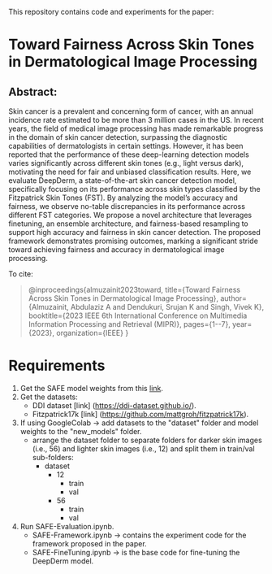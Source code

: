 This repository contains code and experiments for the paper:

# Toward Fairness Across Skin Tones in Dermatological Image Processing

## Abstract:
Skin cancer is a prevalent and concerning form of cancer, with an annual incidence rate estimated to be more than 3 million cases in the US. In recent years, the field of medical image processing has made remarkable progress in the domain of skin cancer detection, surpassing the diagnostic capabilities of dermatologists in certain settings. However, it has been reported that the performance of these deep-learning detection models varies significantly across different skin tones (e.g., light versus dark), motivating the need for fair and unbiased classification results. Here, we evaluate DeepDerm, a state-of-the-art skin cancer detection model, specifically focusing on its performance across skin types classified by the Fitzpatrick Skin Tones (FST). By analyzing the model’s accuracy and fairness, we observe no-table discrepancies in its performance across different FST categories. We propose a novel architecture that leverages finetuning, an ensemble architecture, and fairness-based resampling to support high accuracy and fairness in skin cancer detection. The proposed framework demonstrates promising outcomes, marking a significant stride toward achieving fairness and accuracy in dermatological image processing.


To cite:

> @inproceedings{almuzainit2023toward,
    title={Toward Fairness Across Skin Tones in Dermatological Image Processing},
    author={Almuzainit, Abdulaziz A and Dendukuri, Srujan K and Singh, Vivek K},
    booktitle={2023 IEEE 6th International Conference on Multimedia Information Processing and Retrieval (MIPR)},
    pages={1--7},
    year={2023},
    organization={IEEE}
  }

# Requirements

1. Get the SAFE model weights from this [link](https://drive.google.com/file/d/1t7Ujcj8-YTQ10LQL2e37m8eeB8TRJYRA/view?usp=share_link).
2. Get the datasets:
   - DDI dataset [link] (https://ddi-dataset.github.io/).
   - Fitzpatrick17k [link] (https://github.com/mattgroh/fitzpatrick17k).
4. If using GoogleColab -> add datasets to the "dataset" folder and model weights to the "new_models" folder.
   - arrange the dataset folder to separate folders for darker skin images (i.e., 56) and lighter skin images (i.e., 12) and split them in train/val sub-folders:
     - dataset
        - 12
          - train
          - val
        - 56
          - train
          - val
6. Run SAFE-Evaluation.ipynb.
    - SAFE-Framework.ipynb -> contains the experiment code for the framework proposed in the paper. 
    - SAFE-FineTuning.ipynb -> is the base code for fine-tuning the DeepDerm model.
